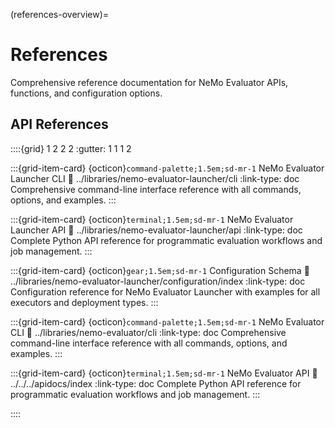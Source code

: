 (references-overview)=

# References

Comprehensive reference documentation for NeMo Evaluator APIs, functions, and configuration options.

## API References

::::{grid} 1 2 2 2
:gutter: 1 1 1 2


:::{grid-item-card} {octicon}`command-palette;1.5em;sd-mr-1` NeMo Evaluator Launcher CLI
:link: ../libraries/nemo-evaluator-launcher/cli
:link-type: doc
Comprehensive command-line interface reference with all commands, options, and examples.
:::

:::{grid-item-card} {octicon}`terminal;1.5em;sd-mr-1` NeMo Evaluator Launcher API
:link: ../libraries/nemo-evaluator-launcher/api
:link-type: doc
Complete Python API reference for programmatic evaluation workflows and job management.
:::

:::{grid-item-card} {octicon}`gear;1.5em;sd-mr-1` Configuration Schema
:link: ../libraries/nemo-evaluator-launcher/configuration/index
:link-type: doc
Configuration reference for NeMo Evaluator Launcher with examples for all executors and deployment types.
:::


:::{grid-item-card} {octicon}`command-palette;1.5em;sd-mr-1` NeMo Evaluator CLI
:link: ../libraries/nemo-evaluator/cli
:link-type: doc
Comprehensive command-line interface reference with all commands, options, and examples.
:::

:::{grid-item-card} {octicon}`terminal;1.5em;sd-mr-1` NeMo Evaluator API
:link: ../../../apidocs/index
:link-type: doc
Complete Python API reference for programmatic evaluation workflows and job management.
:::

::::
